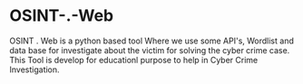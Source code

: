 # OSINT-.-Web
OSINT . Web is a python based tool Where we use some API's, Wordlist and data base for investigate about the victim for solving the cyber crime case. This Tool is develop for educationl purpose to help in Cyber Crime Investigation.

